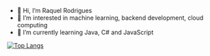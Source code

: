 - 👋 Hi, I’m Raquel Rodrigues
- 👀 I’m interested in machine learning, backend development, cloud computing
- 🌱 I’m currently learning Java, C# and JavaScript

[![Top Langs](https://github-readme-stats.vercel.app/api/top-langs/?username=raquelmrodrigues&layout=compact)](https://github.com/raquelmrodrigues/github-readme-stats)

<!---
raquelmrodrigues/raquelmrodrigues is a ✨ special ✨ repository because its `README.md` (this file) appears on your GitHub profile.
You can click the Preview link to take a look at your changes.
--->
